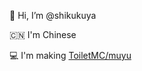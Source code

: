 👋 Hi, I’m @shikukuya

🇨🇳 I'm Chinese

💻 I'm making [ToiletMC/muyu](https://github.com/ToiletMC/muyu)
